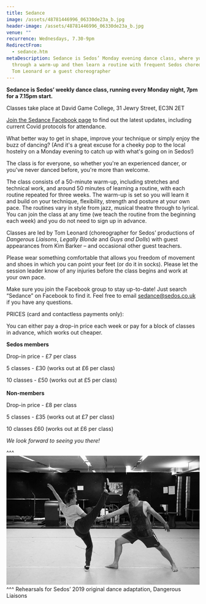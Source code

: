 ```yaml
---
title: Sedance
image: /assets/48781446996_06330de23a_b.jpg
header-image: /assets/48781446996_06330de23a_b.jpg
venue: ""
recurrence: Wednesdays, 7.30-9pm
RedirectFrom:
  - sedance.htm
metaDescription: Sedance is Sedos’ Monday evening dance class, where you can run
  through a warm-up and then learn a routine with frequent Sedos choreographer
  Tom Leonard or a guest choreographer
---
```

**Sedance is Sedos’ weekly dance class, running every Monday night, 7pm for a 7.15pm start.**

Classes take place at David Game College, 31 Jewry Street, EC3N 2ET

[Join the Sedance Facebook page](https://www.facebook.com/groups/328763023951811/) to find out the latest updates, including current Covid protocols for attendance. 

What better way to get in shape, improve your technique or simply enjoy the buzz of dancing? (And it's a great excuse for a cheeky pop to the local hostelry on a Monday evening to catch up with what's going on in Sedos!)

The class is for everyone, so whether you're an experienced dancer, or you've never danced before, you're more than welcome.

The class consists of a 50-minute warm-up, including stretches and technical work, and around 50 minutes of learning a routine, with each routine repeated for three weeks. The warm-up is set so you will learn it and build on your technique, flexibility, strength and posture at your own pace. The routines vary in style from jazz, musical theatre through to lyrical. You can join the class at any time (we teach the routine from the beginning each week) and you do not need to sign up in advance.

Classes are led by Tom Leonard (choreographer for Sedos’ productions of *Dangerous Liaisons*, *Legally Blonde* and *Guys and Dolls*) with guest appearances from Kim Barker – and occasional other guest teachers.

Please wear something comfortable that allows you freedom of movement and shoes in which you can point your feet (or do it in socks). Please let the session leader know of any injuries before the class begins and work at your own pace.

Make sure you join the Facebook group to stay up-to-date! Just search “Sedance” on Facebook to find it. Feel free to email sedance@sedos.co.uk if you have any questions.

PRICES (card and contactless payments only):

You can either pay a drop-in price each week or pay for a block of classes in advance, which works out cheaper. 

**Sedos members**

Drop-in price - £7 per class

5 classes - £30 (works out at £6 per class)

10 classes - £50 (works out at £5 per class)\
\
**Non-members**

Drop-in price - £8 per class

5 classes - £35 (works out at £7 per class)

10 classes £60 (works out at £6 per class)

*We look forward to seeing you there!*

^^^ ![Rehearsals for Sedos’ 2019 original dance adaptation, Dangerous Liaisons, which featured many Sedance members](/assets/48781085673_2a459c1bb7_c.jpg)
^^^ Rehearsals for Sedos’ 2019 original dance adaptation, Dangerous Liaisons